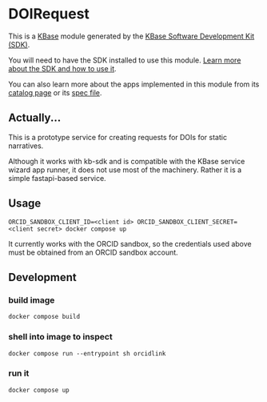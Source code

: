 # DOIRequest

This is a [KBase](https://kbase.us) module generated by the [KBase Software Development Kit (SDK)](https://github.com/kbase/kb_sdk).

You will need to have the SDK installed to use this module. [Learn more about the SDK and how to use it](https://kbase.github.io/kb_sdk_docs/).

You can also learn more about the apps implemented in this module from its [catalog page](https://narrative.kbase.us/#catalog/modules/DOIRequest) or its [spec file]($module_name.spec).

## Actually...

This is a prototype service for creating requests for DOIs for static narratives. 

Although it works with kb-sdk and is compatible with the KBase service wizard app runner, it does not use most of the machinery. Rather it is a simple fastapi-based service.

## Usage

```shell
ORCID_SANDBOX_CLIENT_ID=<client id> ORCID_SANDBOX_CLIENT_SECRET=<client secret> docker compose up
```

It currently works with the ORCID sandbox, so the credentials used above must be obtained from an ORCID sandbox account.

## Development

### build image
```shell
docker compose build
```

### shell into image to inspect
```shell
docker compose run --entrypoint sh orcidlink
```  

### run it
```shell
docker compose up
```
